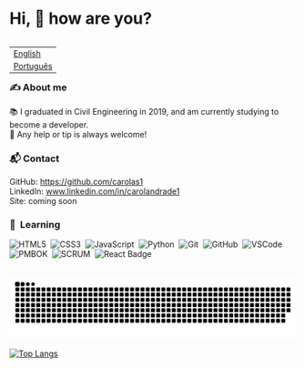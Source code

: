 # Hi, 👋 how are you?

<table align="right">
 <tr><td><a href="README.md">English</a></td></tr>
 <tr><td><a href="README_pt.md">Português</a></td></tr>
</table>

### ✍️ About me

📚 I graduated in Civil Engineering in 2019, and am currently studying to become a developer. <br>
💬 Any help or tip is always welcome! <br>


### 📬 Contact

GitHub: https://github.com/carolas1<br>
LinkedIn: www.linkedin.com/in/carolandrade1<br>
Site: coming soon<br>


### <b>:brain: &nbsp;Learning</b></summary><br/>
  
![HTML5](https://img.shields.io/badge/HTML5-E34F26.svg?&style=flat&logo=html5&logoColor=white)&nbsp;
![CSS3](https://img.shields.io/badge/CSS3-%231572B6.svg?&style=flat&logo=css3&logoColor=white)&nbsp;
![JavaScript](https://img.shields.io/badge/JAVASCRIPT-323330.svg?&style=flat&logo=javascript&logoColor=%23F7DF1E)&nbsp;
![Python](https://img.shields.io/badge/PYTHON-3776AB.svg?&style=flat&logo=python&logoColor=white)&nbsp;
![Git](https://img.shields.io/badge/GIT-%23F05033.svg?&style=flat&logo=git&logoColor=white)&nbsp;
![GitHub](https://img.shields.io/badge/GITHUB-%23121011.svg?&style=flat&logo=github&logoColor=white)&nbsp;
![VSCode](https://img.shields.io/badge/VSCODE-007ACC.svg?&style=flat&logo=visual-studio-code)&nbsp;
![PMBOK](https://img.shields.io/badge/PMBOK-DD0031.svg?&style=flat&logo=ddd&logoColor=white)&nbsp;
![SCRUM](https://img.shields.io/badge/SCRUM-6DB33F.svg?&style=flat&logo=ddd&logoColor=white)&nbsp;
![React Badge](https://img.shields.io/badge/-React-61DBFB?style=flat&labelColor=black&logo=react&logoColor=61DBFB)
<br>
<br>

![Snake animation](https://github.com/carolandrade1/carolandrade1/blob/output/github-contribution-grid-snake.svg)

[![Top Langs](https://github-readme-stats.vercel.app/api/top-langs/?username=carolas1&langs_count=8)](https://github.com/anuraghazra/github-readme-stats)

<!--  <div>
  <a href="https://github.com/rafaballerini">
  <img height="180em" src="https://github-readme-stats.vercel.app/api?username=rafaballerini&show_icons=true&theme=dracula&include_all_commits=true&count_private=true"/>
  <img height="180em" src="https://github-readme-stats.vercel.app/api/top-langs/?username=rafaballerini&layout=compact&langs_count=16&theme=dracula"/>
<div> -->

